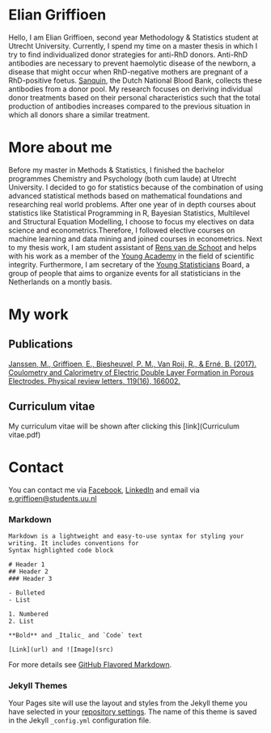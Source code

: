 # Elian Griffioen

Hello, I am Elian Griffioen, second year Methodology & Statistics student at Utrecht University. Currently, I spend my time on a master thesis in which I try to find individualized donor strategies for anti-RhD donors. Anti-RhD antibodies are necessary to prevent haemolytic disease of the newborn, a disease that might occur when RhD-negative mothers are pregnant of a RhD-positive foetus. [Sanquin](https://www.sanquin.nl/en/), the Dutch National Blood Bank, collects these antibodies from a donor pool. My research focuses on deriving individual donor treatments based on their personal characteristics such that the total production of antibodies increases compared to the previous situation in which all donors share a similar treatment.

# More about me
Before my master in Methods & Statistics, I finished the bachelor programmes Chemistry and Psychology (both cum laude) at Utrecht University. I decided to go for statistics because of the combination of using advanced statistical methods based on mathematical foundations and researching real world problems. After one year of in depth courses about statistics like Statistical Programming in R, Bayesian Statistics, Multilevel and Structural Equation Modelling, I choose to focus my electives on data science and econometrics.Therefore, I followed elective courses on machine learning and data mining and joined courses in econometrics. Next to my thesis work, I am student assistant of [Rens van de Schoot](https://www.rensvandeschoot.com/elian-griffioen/) and helps with his work as a member of the [Young Academy](https://www.dejongeakademie.nl/en?set_language=en) in the field of scientific integrity. Furthermore, I am secretary of the [Young Statisticians](http://youngstatisticians.nl/index.html) Board, a group of people that aims to organize events for all statisticians in the Netherlands on a montly basis.

# My work



## Publications

[Janssen, M., Griffioen, E., Biesheuvel, P. M., Van Roij, R., & Erné, B. (2017). Coulometry and Calorimetry of Electric Double Layer Formation in Porous Electrodes. Physical review letters, 119(16), 166002.](https://arxiv.org/pdf/1707.00120.pdf)

## Curriculum vitae

My curriculum vitae will be shown after clicking this [link](Curriculum vitae.pdf)




# Contact

You can contact me via [Facebook](https://www.facebook.com/elian.griffioen?ref=bookmarks), [LinkedIn](https://www.linkedin.com/in/elian-griffioen-5b7818103/) and email via e.griffioen@students.uu.nl





### Markdown
```
Markdown is a lightweight and easy-to-use syntax for styling your writing. It includes conventions for
Syntax highlighted code block

# Header 1
## Header 2
### Header 3

- Bulleted
- List

1. Numbered
2. List

**Bold** and _Italic_ and `Code` text

[Link](url) and ![Image](src)
```

For more details see [GitHub Flavored Markdown](https://guides.github.com/features/mastering-markdown/).

### Jekyll Themes

Your Pages site will use the layout and styles from the Jekyll theme you have selected in your [repository settings](https://github.com/ElianGriffioen/eliangriffioen.github.io/settings). The name of this theme is saved in the Jekyll `_config.yml` configuration file.

